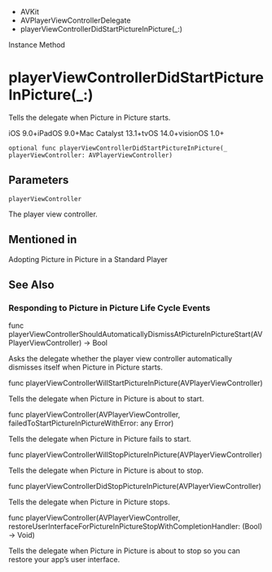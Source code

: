 

- AVKit
- AVPlayerViewControllerDelegate
-  playerViewControllerDidStartPictureInPicture(\_:) 

Instance Method

# playerViewControllerDidStartPictureInPicture(\_:)

Tells the delegate when Picture in Picture starts.

iOS 9.0+iPadOS 9.0+Mac Catalyst 13.1+tvOS 14.0+visionOS 1.0+

``` source
optional func playerViewControllerDidStartPictureInPicture(_ playerViewController: AVPlayerViewController)
```

## Parameters 

`playerViewController`  

The player view controller.

## Mentioned in 

Adopting Picture in Picture in a Standard Player

## See Also

### Responding to Picture in Picture Life Cycle Events

func playerViewControllerShouldAutomaticallyDismissAtPictureInPictureStart(AVPlayerViewController) -> Bool

Asks the delegate whether the player view controller automatically dismisses itself when Picture in Picture starts.

func playerViewControllerWillStartPictureInPicture(AVPlayerViewController)

Tells the delegate when Picture in Picture is about to start.

func playerViewController(AVPlayerViewController, failedToStartPictureInPictureWithError: any Error)

Tells the delegate when Picture in Picture fails to start.

func playerViewControllerWillStopPictureInPicture(AVPlayerViewController)

Tells the delegate when Picture in Picture is about to stop.

func playerViewControllerDidStopPictureInPicture(AVPlayerViewController)

Tells the delegate when Picture in Picture stops.

func playerViewController(AVPlayerViewController, restoreUserInterfaceForPictureInPictureStopWithCompletionHandler: (Bool) -> Void)

Tells the delegate when Picture in Picture is about to stop so you can restore your app’s user interface.

